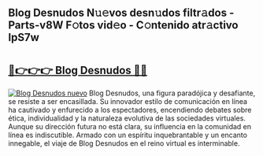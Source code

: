 ## Blog Desnudos N𝚞𝚎vos desn𝚞dos filtr𝚊dos - Parts-v8W F𝚘tos vid𝚎o - C𝚘ntenido atr𝚊ctivo lpS7w

# <h2><a href="http://mb1i2o7.tromn.icu/?c=Blog+Desnudos">🔗👉👉👉 Blog Desnudos 🔗🔗</a></h2>

[![Blog Desnudos nuevo](https://i.imgur.com/pEAQMta.gif)](http://mb1i2o7.tromn.icu/?c=Blog+Desnudos)
Blog Desnudos, una figura paradójica y desafiante, se resiste a ser encasillada. Su innovador estilo de comunicación en línea ha cautivado y enfurecido a los espectadores, encendiendo debates sobre ética, individualidad y la naturaleza evolutiva de las sociedades virtuales. Aunque su dirección futura no está clara, su influencia en la comunidad en línea es indiscutible. Armado con un espíritu inquebrantable y un encanto innegable, el viaje de Blog Desnudos en el reino virtual es interminable.
